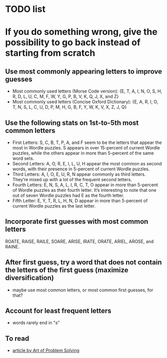 # TODO list

# If you do something wrong, give the possibility to go back instead of starting from scratch

## Use most commonly appearing letters to improve guesses
- Most commonly used letters (Morse Code version): {E, T, A, I, N, O, S, H, R, D, L, U, C, M, F, W, Y, G, P, B, V, K, Q, J, X, and Z}
- Most commonly used letters (Concise Oxford Dictionary): {E, A, R, I, O, T, N, S, L, C, U, D, P, M, H, G, B, F, Y, W, K, V, X, Z, J, Q}


## Use the following stats on 1st-to-5th most common letters
- First Letters: S, C, B, T, P, A, and F seem to be the letters that appear the most in Wordle puzzles. S appears in over 15-percent of current Wordle puzzles, while the others appear in more than 5-percent of the same word sets.
- Second Letters: A, O, R, E, I, L, U, H appear the most common as second words, with their presence in 5-percent of current Wordle puzzles.
- Third Letters: A, I, O, E, U, R, N appear commonly as third letters. They’re mixed up with a lot of the frequent second letters.
- Fourth Letters: E, N, S, A, L, I, R, C, T, O appear in more than 5-percent of Wordle puzzles as their fourth letter. It’s interesting to note that one out of seven Wordle puzzles had E as the fourth letter.
- Fifth Letter: E, Y, T, R, L, H, N, D appear in more than 5-percent of current Wordle puzzles as the last letter.

## Incorporate first guesses with most common letters
ROATE, RAISE, RAILE, SOARE, ARISE, IRATE, ORATE, ARIEL, AROSE, and RAINE.

## After first guess, try a word that does not contain the letters of the first guess (maximize diversification) 
- maybe use most common letters, or most common first guesses, for that? 

## Account for least frequent letters
- words rarely end in "s"

## To read 
- [article by Art of Problem Solving](https://artofproblemsolving.com/blog/articles/the-math-of-winning-wordle)

